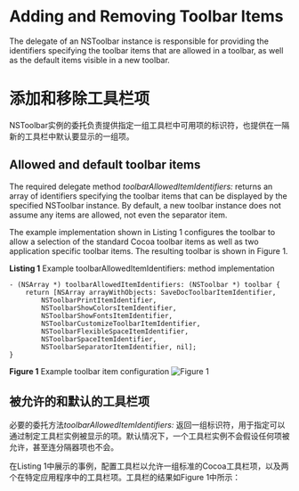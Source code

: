 # Adding and Removing Toolbar Items

The delegate of an NSToolbar instance is responsible for providing the identifiers specifying the toolbar items that are allowed in a toolbar, as well as the default items visible in a new toolbar.

# 添加和移除工具栏项

NSToolbar实例的委托负责提供指定一组工具栏中可用项的标识符，也提供在一隔新的工具栏中默认要显示的一组项。

## Allowed and default toolbar items

The required delegate method *toolbarAllowedItemIdentifiers:* returns an array of identifiers specifying the toolbar items that can be displayed by the specified NSToolbar instance. By default, a new toolbar instance does not assume any items are allowed, not even the separator item.

The example implementation shown in Listing 1 configures the toolbar to allow a selection of the standard Cocoa toolbar items as well as two application specific toolbar items. The resulting toolbar is shown in Figure 1.

**Listing 1**  Example toolbarAllowedItemIdentifiers: method implementation
```
- (NSArray *) toolbarAllowedItemIdentifiers: (NSToolbar *) toolbar {
    return [NSArray arrayWithObjects: SaveDocToolbarItemIdentifier,
        NSToolbarPrintItemIdentifier,
        NSToolbarShowColorsItemIdentifier,
        NSToolbarShowFontsItemIdentifier,
        NSToolbarCustomizeToolbarItemIdentifier,
        NSToolbarFlexibleSpaceItemIdentifier,
        NSToolbarSpaceItemIdentifier,
        NSToolbarSeparatorItemIdentifier, nil];
}
```

**Figure 1**  Example toolbar item configuration
![ Figure 1 ](http://i.imgbox.com/34XfiPV1.png)

## 被允许的和默认的工具栏项

必要的委托方法*toolbarAllowedItemIdentifiers:* 返回一组标识符，用于指定可以通过制定工具栏实例被显示的项。默认情况下，一个工具栏实例不会假设任何项被允许，甚至连分隔器项也不会。

在Listing 1中展示的事例，配置工具栏以允许一组标准的Cocoa工具栏项，以及两个在特定应用程序中的工具栏项。工具栏的结果如Figure 1中所示：




